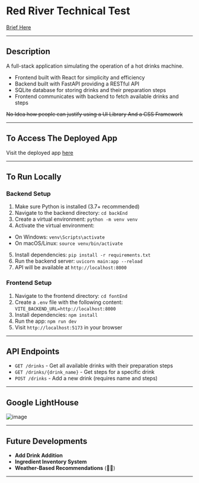 # Red River Technical Test  
[Brief Here](https://notes.henr.ee/redriver-technical-test-breif-435kdp)

---

## Description

A full-stack application simulating the operation of a hot drinks machine.
- Frontend built with React for simplicity and efficiency
- Backend built with FastAPI providing a RESTful API
- SQLite database for storing drinks and their preparation steps
- Frontend communicates with backend to fetch available drinks and steps

~~No Idea how people can justify using a UI Library And a CSS Framework~~

---

## To Access The Deployed App

Visit the deployed app [here](https://hot-drink-front-end.vercel.app/)

---

## To Run Locally

### Backend Setup
1. Make sure Python is installed (3.7+ recommended)
2. Navigate to the backend directory: `cd backEnd`
3. Create a virtual environment: `python -m venv venv`
4. Activate the virtual environment:
  - On Windows: `venv\Scripts\activate`
  - On macOS/Linux: `source venv/bin/activate`
5. Install dependencies: `pip install -r requirements.txt`
6. Run the backend server: `uvicorn main:app --reload`
7. API will be available at `http://localhost:8000`

### Frontend Setup
1. Navigate to the frontend directory: `cd fontEnd`
2. Create a `.env` file with the following content:
    `VITE_BACKEND_URL=http://localhost:8000`
3. Install dependencies: `npm install`
4. Run the app: `npm run dev`
5. Visit `http://localhost:5173` in your browser

---

## API Endpoints

- `GET /drinks` - Get all available drinks with their preparation steps
- `GET /drinks/{drink_name}` - Get steps for a specific drink
- `POST /drinks` - Add a new drink (requires name and steps)

---

## Google LightHouse

![image](https://github.com/user-attachments/assets/e3c5bf62-3759-4368-a63b-728e9b4daa1c)

---
## Future Developments

- **Add Drink Addition** 
- **Ingredient Inventory System**  
- **Weather-Based Recommendations** (🤷‍♂️)

---